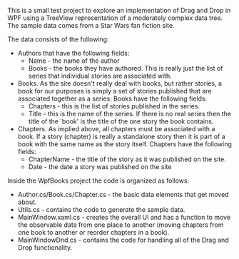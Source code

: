 This is a small test project to explore an implementation of Drag and Drop in WPF using a 
TreeView representation of a moderately complex data tree.  The sample data comes from a
Star Wars fan fiction site.

The data consists of the following:
- Authors that have the following fields:
  - Name - the name of the author
  - Books - the books they have authored.  This is really just the list of series that
    individual stories are associated with.
- Books.  As the site doesn't really deal with books, but rather stories, a book for our purposes
  is simply a set of stories published that are associated together as a series:  Books have the following fields:
  - Chapters - this is the list of stories published in the series.
  - Title - this is the name of the series.  If there is no real series then the title of the 'book' is the
    title of the one story the book contains.  
- Chapters.  As implied above, all chapters must be associated with a book.  If a story (chapter) is really
  a standalone story then it is part of a book with the same name as the story itself.  Chapters have the following fields:
  - ChapterName - the title of the story as it was published on the site.
  - Date - the date a story was published on the site

Inside the WpfBooks project the code is organized as follows:
- Author.cs/Book.cs/Chapter.cs - the basic data elements that get moved about.
- Utils.cs - contains the code to generate the sample data.
- MainWindow.xaml.cs - creates the overall UI and has a function to move the observable data from
  one place to another (moving chapters from one book to another or reorder chapters in a book).
- MainWindowDnd.cs - contains the code for handling all of the Drag and Drop functionality.
